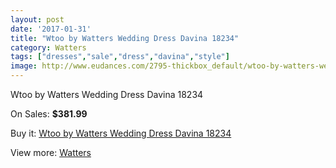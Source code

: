 ```yaml
---
layout: post
date: '2017-01-31'
title: "Wtoo by Watters Wedding Dress Davina 18234"
category: Watters
tags: ["dresses","sale","dress","davina","style"]
image: http://www.eudances.com/2795-thickbox_default/wtoo-by-watters-wedding-dress-davina-18234.jpg
---
```

Wtoo by Watters Wedding Dress Davina 18234

On Sales: **$381.99**
<a href="https://www.eudances.com/en/watters/952-wtoo-by-watters-wedding-dress-davina-18234.html"><amp-img layout="responsive" width="600" height="600" src="//www.eudances.com/2795-thickbox_default/wtoo-by-watters-wedding-dress-davina-18234.jpg" alt="Wtoo by Watters Wedding Dress Davina 18234 0" /></a>
<a href="https://www.eudances.com/en/watters/952-wtoo-by-watters-wedding-dress-davina-18234.html"><amp-img layout="responsive" width="600" height="600" src="//www.eudances.com/2796-thickbox_default/wtoo-by-watters-wedding-dress-davina-18234.jpg" alt="Wtoo by Watters Wedding Dress Davina 18234 1" /></a>

Buy it: [Wtoo by Watters Wedding Dress Davina 18234](https://www.eudances.com/en/watters/952-wtoo-by-watters-wedding-dress-davina-18234.html "Wtoo by Watters Wedding Dress Davina 18234")

View more: [Watters](https://www.eudances.com/en/12-watters "Watters")